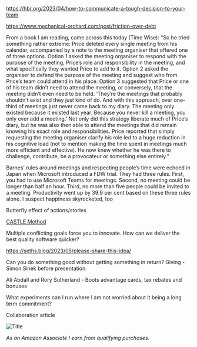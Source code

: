 
https://hbr.org/2023/04/how-to-communicate-a-tough-decision-to-your-team

https://www.mechanical-orchard.com/post/friction-over-debt


From a book I am reading, came across this today (Time Wise):
"So he tried something rather extreme: Price deleted every single meeting from his calendar, accompanied by a note to the meeting organiser that offered one of three options. Option 1 asked the meeting organiser to respond with the purpose of the meeting, Price’s role and responsibility in the meeting, and what specifically they wanted Price to add to it. Option 2 asked the organiser to defend the purpose of the meeting and suggest who from Price’s team could attend in his place. Option 3 suggested that Price or one of his team didn’t need to attend the meeting, or conversely, that the meeting didn’t even need to be held. ‘They’re the meetings that probably shouldn’t exist and they just kind of do. And with this approach, over one-third of meetings just never came back to my diary. The meeting only existed because it existed last year. Because you never kill a meeting, you only ever add a meeting.’ Not only did this strategy liberate much of Price’s diary, but he was also then able to attend the meetings that did remain knowing his exact role and responsibilities. Price reported that simply requesting the meeting organiser clarify his role led to a huge reduction in his cognitive load (not to mention making the time spent in meetings much more efficient and effective). He now knew whether he was there to challenge, contribute, be a provocateur or something else entirely."

Barnes’ rules around meetings and respecting people’s time were echoed in Japan when Microsoft introduced a FDW trial. They had three rules. First, you had to use Microsoft Teams for meetings. Second, no meeting could be longer than half an hour. Third, no more than five people could be invited to a meeting. Productivity went up by 39.9 per cent based on these three rules alone. I suspect happiness skyrocketed, too

Butterfly effect of actions/stories

[CASTLE Method](https://www.youtube.com/watch?v=bXLZ8I7s8tw)

Multiple conflicting goals force you to innovate. How can we deliver the best quality software quicker?

https://seths.blog/2023/05/please-share-this-idea/

Can you do something good without getting something in return? Giving - Simon Sinek before presentation.

Ali Abdall and Rory Sutherland - Boots advantage cards, tax rebates and bonuses

What experiments can I run where I am not worried about it being a long term commitment?

Collaboration article



<img src="/posts/name.png" title="Title" class="mid-image"></img><p></p>

*As an Amazon Associate I earn from qualifying purchases.*